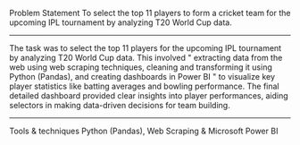 Problem Statement
To select the top 11 players to form a cricket team for the upcoming IPL tournament by analyzing T20 World Cup data.

-------------------------------------------------------------------------------------------------------------------------------------------------------------------

The task was to select the top 11 players for the upcoming IPL tournament by analyzing T20 World Cup data. This involved " extracting data from the web using web scraping techniques, cleaning and transforming it using Python (Pandas), and creating dashboards in Power BI " to visualize key player statistics like batting averages and bowling performance. The final detailed dashboard provided clear insights into player performances, aiding selectors in making data-driven decisions for team building.

-------------------------------------------------------------------------------------------------------------------------------------------------------------------

Tools & techniques 
Python (Pandas), Web Scraping & Microsoft Power BI
